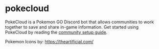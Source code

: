 # pokecloud
PokeCloud is a Pokemon GO Discord bot that allows communities to work together to save and share in-game information. Get started using PokeCloud by reading the [community setup guide](https://github.com/MrRecordHolder/pokecloud/wiki/Community-Setup-Guide).

Pokemon Icons by: https://theartificial.com/
